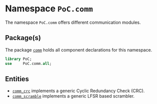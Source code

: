 # Namespace `PoC.comm`

The namespace `PoC.comm` offers different communication modules.


## Package(s)

The package [`comm`][comm.pkg] holds all component declarations for this namespace.

```VHDL
library PoC;
use     PoC.comm.all;
```

## Entities

 - [`comm_crc`][comm_crc] implements a generic Cyclic Redundancy Check (CRC).
 - [`comm_scramble`][comm_scramble] implements a generic LFSR based scrambler.


 [comm.pkg]:			comm.pkg.vhdl

 [comm_crc]:			comm_crc.vhdl
 [comm_scramble]:		comm_scramble.vhdl
